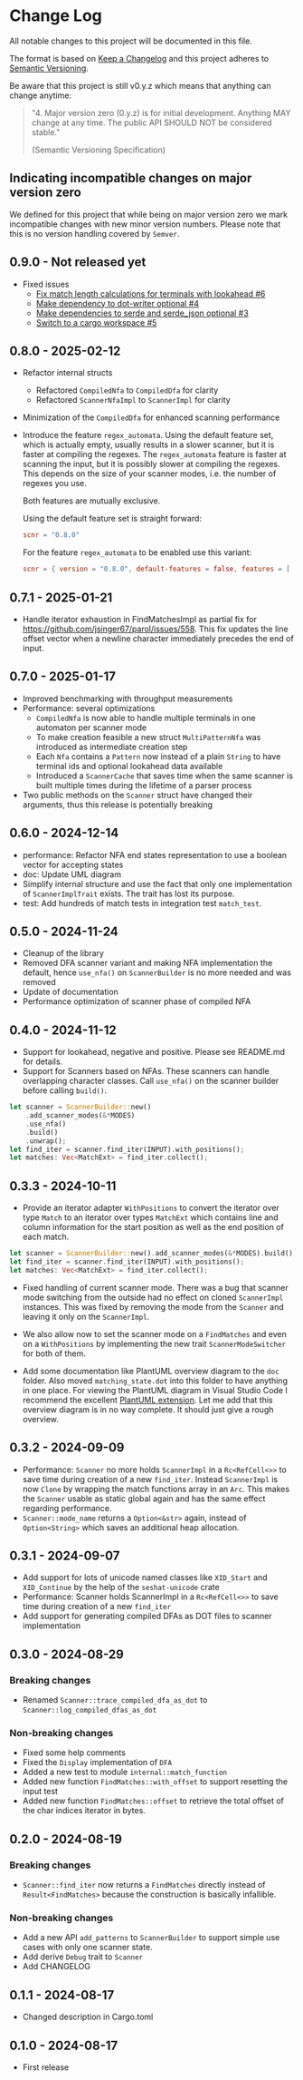 # Change Log

All notable changes to this project will be documented in this file.

The format is based on [Keep a Changelog](http://keepachangelog.com/)
and this project adheres to [Semantic Versioning](http://semver.org/).

Be aware that this project is still v0.y.z which means that anything can change anytime:

> "4. Major version zero (0.y.z) is for initial development. Anything MAY change at any time. The
> public API SHOULD NOT be considered stable."
>
> (Semantic Versioning Specification)

## Indicating incompatible changes on major version zero

We defined for this project that while being on major version zero we mark incompatible changes with
new minor version numbers. Please note that this is no version handling covered by `Semver`.

## 0.9.0 - Not released yet

- Fixed issues
    - [Fix match length calculations for terminals with lookahead #6](https://github.com/jsinger67/scnr/issues/6)
    - [Make dependency to dot-writer optional #4](https://github.com/jsinger67/scnr/issues/4)
    - [Make dependencies to serde and serde_json optional #3](https://github.com/jsinger67/scnr/issues/3)
    - [Switch to a cargo workspace #5](https://github.com/jsinger67/scnr/issues/5)

## 0.8.0 - 2025-02-12

- Refactor internal structs
    - Refactored `CompiledNfa` to `CompiledDfa` for clarity
    - Refactored `ScannerNfaImpl` to `ScannerImpl` for clarity
- Minimization of the `CompiledDfa` for enhanced scanning performance
- Introduce the feature `regex_automata`.
    Using the default feature set, which is actually empty, usually results in a slower scanner, but
    it is faster at compiling the regexes. The `regex_automata` feature is faster at scanning the
    input, but it is possibly slower at compiling the regexes. This depends on the size of your
    scanner modes, i.e. the number of regexes you use.

    Both features are mutually exclusive.

    Using the default feature set is straight forward:
    ```toml
    scnr = "0.8.0"
    ```
    For the feature `regex_automata` to be enabled use this variant:
    ```toml
    scnr = { version = "0.8.0", default-features = false, features = [ "regex_automata" ] }
    ```


## 0.7.1 - 2025-01-21

- Handle iterator exhaustion in FindMatchesImpl as partial fix for
https://github.com/jsinger67/parol/issues/558.
This fix updates the line offset vector when a newline character immediately precedes the end of
input.


## 0.7.0 - 2025-01-17

- Improved benchmarking with throughput measurements
- Performance: several optimizations
    * `CompiledNfa` is now able to handle multiple terminals in one automaton per scanner mode
    * To make creation feasible a new struct `MultiPatternNfa` was introduced as intermediate
    creation step
    * Each `Nfa` contains a `Pattern` now instead of a plain `String` to have terminal ids and
    optional lookahead data available
    * Introduced a `ScannerCache` that saves time when the same scanner is built multiple times
    during the lifetime of a parser process
- Two public methods on the `Scanner` struct have changed their arguments, thus this release is
    potentially breaking

## 0.6.0 - 2024-12-14

- performance: Refactor NFA end states representation to use a boolean vector for accepting states
- doc: Update UML diagram
- Simplify internal structure and use the fact that only one implementation of `ScannerImplTrait`
exists. The trait has lost its purpose.
- test: Add hundreds of match tests in integration test `match_test`.

## 0.5.0 - 2024-11-24

- Cleanup of the library
- Removed DFA scanner variant and making NFA implementation the default, hence `use_nfa()` on
`ScannerBuilder` is no more needed and was removed
- Update of documentation
- Performance optimization of scanner phase of compiled NFA

## 0.4.0 - 2024-11-12

- Support for lookahead, negative and positive. Please see README.md for details.
- Support for Scanners based on NFAs. These scanners can handle overlapping character classes.
Call `use_nfa()` on the scanner builder before calling `build()`.

```rust
let scanner = ScannerBuilder::new()
    .add_scanner_modes(&*MODES)
    .use_nfa()
    .build()
    .unwrap();
let find_iter = scanner.find_iter(INPUT).with_positions();
let matches: Vec<MatchExt> = find_iter.collect();
```

## 0.3.3 - 2024-10-11

- Provide an iterator adapter `WithPositions` to convert the iterator over type `Match` to an
iterator over types `MatchExt` which contains line and column information for the start position as
well as the end position of each match.
```rust
let scanner = ScannerBuilder::new().add_scanner_modes(&*MODES).build().unwrap();
let find_iter = scanner.find_iter(INPUT).with_positions();
let matches: Vec<MatchExt> = find_iter.collect();
```
- Fixed handling of current scanner mode. There was a bug that scanner mode switching from the
outside had no effect on cloned `ScannerImpl` instances. This was fixed by removing the mode from
the `Scanner` and leaving it only on the `ScannerImpl`.

- We also allow now to set the scanner mode on a `FindMatches` and even on a `WithPositions` by
implementing the new trait `ScannerModeSwitcher` for both of them.

- Add some documentation like PlantUML overview diagram to the `doc` folder. Also moved
`matching_state.dot` into this folder to have anything in one place. For viewing the PlantUML
diagram in Visual Studio Code I recommend the excellent
[PlantUML extension](https://marketplace.visualstudio.com/items?itemName=jebbs.plantuml).
Let me add that this overview diagram is in no way complete. It should just give a rough overview.

## 0.3.2 - 2024-09-09

- Performance: `Scanner` no more holds `ScannerImpl` in a `Rc<RefCell<>>` to save time during
creation of a new `find_iter`. Instead `ScannerImpl` is now `Clone` by wrapping the match functions
array in an `Arc`. This makes the `Scanner` usable as static global again and has the same effect
regarding performance.
- `Scanner::mode_name` returns a `Option<&str>` again, instead of `Option<String>` which saves an
additional heap allocation.


## 0.3.1 - 2024-09-07

- Add support for lots of unicode named classes like `XID_Start` and `XID_Continue` by the help of
the `seshat-unicode` crate
- Performance: Scanner holds ScannerImpl in a `Rc<RefCell<>>` to save time during creation of a new
`find_iter`
- Add support for generating compiled DFAs as DOT files to scanner implementation

## 0.3.0 - 2024-08-29

### Breaking changes
- Renamed `Scanner::trace_compiled_dfa_as_dot` to `Scanner::log_compiled_dfas_as_dot`
### Non-breaking changes
- Fixed some help comments
- Fixed the `Display` implementation of `DFA`
- Added a new test to module `internal::match_function`
- Added new function `FindMatches::with_offset` to support resetting the input test
- Added new function `FindMatches::offset` to retrieve the total offset of the char indices 
iterator in bytes.

## 0.2.0 - 2024-08-19

### Breaking changes
- `Scanner::find_iter` now returns a `FindMatches` directly instead of `Result<FindMatches>` because
the construction is basically infallible.
### Non-breaking changes
- Add a new API `add_patterns` to `ScannerBuilder` to support simple use cases with only one scanner
state.
- Add derive `Debug` trait to `Scanner`
- Add CHANGELOG

## 0.1.1 - 2024-08-17

- Changed description in Cargo.toml

## 0.1.0 - 2024-08-17

- First release